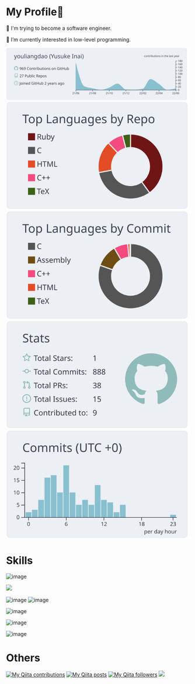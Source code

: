 # My Profile👋
  🔭 I'm trying to become a software engineer.
  
  🌱 I’m currently interested in low-level programming.

[![](https://raw.githubusercontent.com/youliangdao/youliangdao/master/profile-summary-card-output/nord_bright/0-profile-details.svg)](https://github.com/vn7n24fzkq/github-profile-summary-cards)
[![](https://raw.githubusercontent.com/youliangdao/youliangdao/master/profile-summary-card-output/nord_bright/1-repos-per-language.svg)](https://github.com/vn7n24fzkq/github-profile-summary-cards) [![](https://raw.githubusercontent.com/youliangdao/youliangdao/master/profile-summary-card-output/nord_bright/2-most-commit-language.svg)](https://github.com/vn7n24fzkq/github-profile-summary-cards)
[![](https://raw.githubusercontent.com/youliangdao/youliangdao/master/profile-summary-card-output/nord_bright/3-stats.svg)](https://github.com/vn7n24fzkq/github-profile-summary-cards) [![](https://raw.githubusercontent.com/youliangdao/youliangdao/master/profile-summary-card-output/nord_bright/4-productive-time.svg)](https://github.com/vn7n24fzkq/github-profile-summary-cards)

# Skills
![image](https://user-images.githubusercontent.com/72332502/122312224-bb32cf00-cf4e-11eb-9e77-93f2e7dc353a.png)

![](https://img.shields.io/badge/-Rails-CC0000.svg?logo=rails&style=flat)


![image](https://user-images.githubusercontent.com/72332502/122311951-3d6ec380-cf4e-11eb-872a-7e8d307cbb81.png)
![image](https://user-images.githubusercontent.com/72332502/122311970-4364a480-cf4e-11eb-8aa2-72a48d2372dd.png)

![image](https://user-images.githubusercontent.com/72332502/122313954-2e8a1000-cf52-11eb-8c9c-2c3ba2d49e63.png)

![image](https://user-images.githubusercontent.com/72332502/122312067-7149e900-cf4e-11eb-9624-0011705c9325.png)

![image](https://user-images.githubusercontent.com/72332502/122312099-7eff6e80-cf4e-11eb-9067-346069f56c8c.png)


# Others
[![My Qiita contributions](https://qiita-badge.apiapi.app/s/yusuke_blog1026/contributions.svg)](http://qiita.com/yusuke_blog1026)
[![My Qiita posts](https://qiita-badge.apiapi.app/s/yusuke_blog1026/posts.svg)](http://qiita.com/yusuke_blog1026)
[![My Qiita followers](https://qiita-badge.apiapi.app/s/yusuke_blog1026/followers.svg)](http://qiita.com/yusuke_blog1026)
![](https://komarev.com/ghpvc/?username=youliangdao&color=green)

